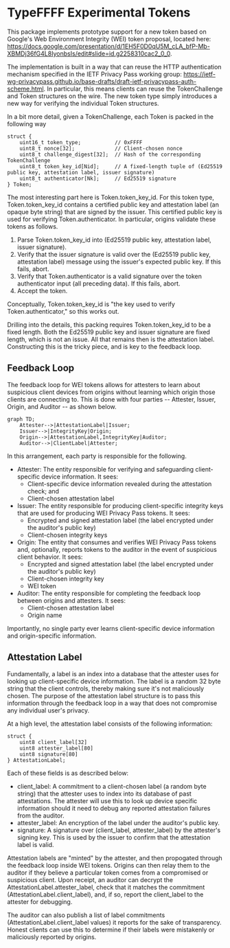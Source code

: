 # TypeFFFF Experimental Tokens

This package implements prototype support for a new token based on Google's Web Environment Integrity (WEI) token proposal, located here: https://docs.google.com/presentation/d/1EH5F0D0qU5M_cLA_bfP-Mb-XBMDj36fG4L8IyonbsIs/edit#slide=id.g2258310cac2_0_0.

The implementation is built in a way that can reuse the HTTP authentication mechanism specified in the IETF Privacy Pass working group: https://ietf-wg-privacypass.github.io/base-drafts/draft-ietf-privacypass-auth-scheme.html. In particular, this means clients can reuse the TokenChallenge and Token structures on the wire. The new token type simply introduces a new way for verifying the individual Token structures.

In a bit more detail, given a TokenChallenge, each Token is packed in the following way

```
struct {
    uint16_t token_type;           // 0xFFFF
    uint8_t nonce[32];             // Client-chosen nonce
    uint8_t challenge_digest[32];  // Hash of the corresponding TokenChallenge
    uint8_t token_key_id[Nid];     // A fixed-length tuple of (Ed25519 public key, attestation label, issuer signature)
    uint8_t authenticator[Nk];     // Ed25519 signature
} Token;
```

The most interesting part here is Token.token_key_id. For this token type, Token.token_key_id contains a certified public key and attestation label (an opaque byte string) that are signed by the issuer. This certified public key is used for verifying Token.authenticator. In particular, origins validate these tokens as follows.

1. Parse Token.token_key_id into (Ed25519 public key, attestation label, issuer signature).
2. Verify that the issuer signature is valid over the (Ed25519 public key, attestation label) message using the issuer's expected public key. If this fails, abort.
3. Verify that Token.authenticator is a valid signature over the token authenticator input (all preceding data). If this fails, abort.
4. Accept the token.

Conceptually, Token.token_key_id is "the key used to verify Token.authenticator," so this works out.

Drilling into the details, this packing requires Token.token_key_id to be a fixed length. Both the Ed25519 public key and issuer signature are fixed length, which is not an issue. All that remains then is the attestation label. Constructing this is the tricky piece, and is key to the feedback loop.

## Feedback Loop

The feedback loop for WEI tokens allows for attesters to learn about suspicious client devices from origins without learning which origin those clients are connecting to. This is done with four parties -- Attester, Issuer, Origin, and Auditor -- as shown below.

```mermaid
graph TD;
    Attester-->|AttestationLabel|Issuer;
    Issuer-->|IntegrityKey|Origin;
    Origin-->|AttestationLabel,IntegrityKey|Auditor;
    Auditor-->|ClientLabel|Attester;
```

In this arrangement, each party is responsible for the following.

- Attester: The entity responsible for verifying and safeguarding client-specific device information. It sees:
    - Client-specific device information revealed during the attestation check; and
    - Client-chosen attestation label
- Issuer: The entity responsible for producing client-specific integrity keys that are used for producing WEI Privacy Pass tokens. It sees:
    - Encrypted and signed attestation label (the label encrypted under the auditor's public key)
    - Client-chosen integrity keys
- Origin: The entity that consumes and verifies WEI Privacy Pass tokens and, optionally, reports tokens to the auditor in the event of suspicious client behavior. It sees:
    - Encrypted and signed attestation label (the label encrypted under the auditor's public key)
    - Client-chosen integrity key
    - WEI token
- Auditor: The entity responsible for completing the feedback loop between origins and attesters. It sees:
    - Client-chosen attestation label
    - Origin name

Importantly, no single party ever learns client-specific device information and origin-specific information.

## Attestation Label

Fundamentally, a label is an index into a database that the attester uses for looking up client-specific device information. The label is a random 32 byte string that the client controls, thereby making sure it's not maliciously chosen. The purpose of the attestation label structure is to pass this information through the feedback loop in a way that does not compromise any individual user's privacy.

At a high level, the attestation label consists of the following information:

```
struct {
    uint8 client_label[32]
    uint8 attester_label[80]
    uint8 signature[80]
} AttestationLabel;
```

Each of these fields is as described below:

- client_label: A commitment to a client-chosen label (a random byte string) that the attester uses to index into its database of past attestations. The attester will use this to look up device specific information should it need to debug any reported attestation failures from the auditor.
- attester_label: An encryption of the label under the auditor's public key.
- signature: A signature over (client_label, attester_label) by the attester's signing key. This is used by the issuer to confirm that the attestation label is valid.

Attestation labels are "minted" by the attester, and then propogated through the feedback loop inside WEI tokens. Origins can then relay them to the auditor if they believe a particular token comes from a compromised or suspicious client. Upon receipt, an auditor can decrypt the AttestationLabel.attester_label, check that it matches the commitment (AttestationLabel.client_label), and, if so, report the client_label to the attester for debugging.

The auditor can also publish a list of label commitments (AttestationLabel.client_label values) it reports for the sake of transparency. Honest clients can use this to determine if their labels were mistakenly or maliciously reported by origins.
